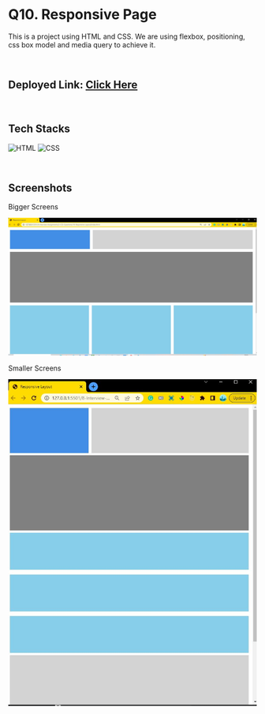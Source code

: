 # Q10. Responsive Page

This is a project using HTML and CSS. We are using flexbox, positioning, css box model and media query to achieve it.

<br>

## Deployed Link: [Click Here](https://responsive-layout-css-anushka19.netlify.app/)

<br>

## Tech Stacks

![HTML](https://img.shields.io/badge/HTML5-E34F26?style=for-the-badge&logo=html5&logoColor=white)
![CSS](https://img.shields.io/badge/CSS3-1572B6?style=for-the-badge&logo=css3&logoColor=white)

<br>

## Screenshots

Bigger Screens

![Page1](./big-screen.JPG)

Smaller Screens

![Page2](./small-screen.JPG)

<br>
